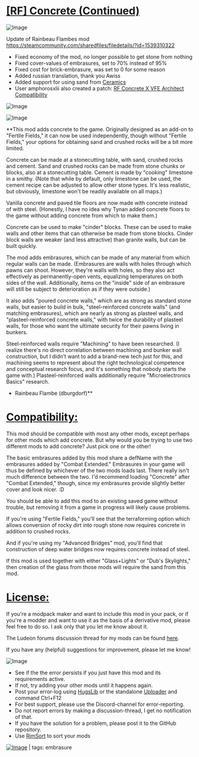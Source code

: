 # [[RF] Concrete (Continued)](https://steamcommunity.com/sharedfiles/filedetails/?id=2012397587)

![Image](https://i.imgur.com/buuPQel.png)

Update of Rainbeau Flambes mod
https://steamcommunity.com/sharedfiles/filedetails/?id=1539310322

- Fixed economy of the mod, no longer possible to get stone from nothing
- Fixed cover-values of embrasures, set to 70% instead of 95%
- Fixed cost for brick-embrasure, was set to 0 for some reason
- Added russian translation, thank you Awiss
- Added support for using sand from [Ceramics](https://steamcommunity.com/sharedfiles/filedetails/?id=1833163132)
- User amphorosxlii also created a patch: [ RF Concrete X VFE Architect Compatibility]( https://steamcommunity.com/sharedfiles/filedetails/?id=2709527831)

![Image](https://i.imgur.com/pufA0kM.png)
	
![Image](https://i.imgur.com/Z4GOv8H.png)

**This mod adds concrete to the game. Originally designed as an add-on to "Fertile Fields," it can now be used independently, though without "Fertile Fields," your options for obtaining sand and crushed rocks will be a bit more limited.

Concrete can be made at a stonecutting table, with sand, crushed rocks and cement. Sand and crushed rocks can be made from stone chunks or blocks, also at a stonecutting table. Cement is made by "cooking" limestone in a smithy. (Note that while by default, only limestone can be used, the cement recipe can be adjusted to allow other stone types. It's less realistic, but obviously, limestone won't be readily available on all maps.)

Vanilla concrete and paved tile floors are now made with concrete instead of with steel. (Honestly, I have no idea why Tynan added concrete floors to the game without adding concrete from which to make them.)

Concrete can be used to make "cinder" blocks. These can be used to make walls and other items that can otherwise be made from stone blocks. Cinder block walls are weaker (and less attractive) than granite walls, but can be built quickly.

The mod adds embrasures, which can be made of any material from which regular walls can be made. (Embrasures are walls with holes through which pawns can shoot. However, they're walls with holes, so they also act effectively as permanently-open vents, equalizing temperatures on both sides of the wall. Additionally, items on the "inside" side of an embrasure will still be subject to deterioration as if they were outside.)

It also adds "poured concrete walls," which are as strong as standard stone walls, but easier to build in bulk, "steel-reinforced concrete walls" (and matching embrasures), which are nearly as strong as plasteel walls, and "plasteel-reinforced concrete walls," with twice the durability of plasteel walls, for those who want the ultimate security for their pawns living in bunkers.

Steel-reinforced walls require "Machining" to have been researched. (I realize there's no direct correlation between machining and bunker wall construction, but I didn't want to add a brand-new tech just for this, and machining seems to represent about the right technological competence and conceptual research focus, and it's something that nobody starts the game with.) Plasteel-reinforced walls additionally require "Microelectronics Basics" research.

- Rainbeau Flambe (dburgdorf)**

# **<ins>Compatibility:</ins>**


This mod should be compatible with most any other mods, except perhaps for other mods which add concrete. But why would you be trying to use two different mods to add concrete? Just pick one or the other! 

The basic embrasures added by this mod share a defName with the embrasures added by "Combat Extended." Embrasures in your game will thus be defined by whichever of the two mods loads last. There really isn't much difference between the two. I'd recommend loading "Concrete" after "Combat Extended," though, since my embrasures provide slightly better cover and look nicer. :D

You should be able to add this mod to an existing saved game without trouble, but removing it from a game in progress will likely cause problems.

If you're using "Fertile Fields," you'll see that the terraforming option which allows conversion of rocky dirt into rough stone now requires concrete in addition to crushed rocks.

And if you're using my "Advanced Bridges" mod, you'll find that construction of deep water bridges now requires concrete instead of steel.

If this mod is used together with either "Glass+Lights" or "Dub's Skylights," then creation of the glass from those mods will require the sand from this mod.

# **<ins>License:</ins>**


If you're a modpack maker and want to include this mod in your pack, or if you're a modder and want to use it as the basis of a derivative mod, please feel free to do so. I ask only that you let me know about it. 

The Ludeon forums discussion thread for my mods can be found [here](https://ludeon.com/forums/index.php?topic=46165).

If you have any (helpful) suggestions for improvement, please let me know!


![Image](https://i.imgur.com/PwoNOj4.png)



-  See if the the error persists if you just have this mod and its requirements active.
-  If not, try adding your other mods until it happens again.
-  Post your error-log using [HugsLib](https://steamcommunity.com/workshop/filedetails/?id=818773962) or the standalone [Uploader](https://steamcommunity.com/sharedfiles/filedetails/?id=2873415404) and command Ctrl+F12
-  For best support, please use the Discord-channel for error-reporting.
-  Do not report errors by making a discussion-thread, I get no notification of that.
-  If you have the solution for a problem, please post it to the GitHub repository.
-  Use [RimSort](https://github.com/RimSort/RimSort/releases/latest) to sort your mods

 

[![Image](https://img.shields.io/github/v/release/emipa606/RFConcrete?label=latest%20version&style=plastic&color=9f1111&labelColor=black)](https://steamcommunity.com/sharedfiles/filedetails/changelog/2012397587) | tags: embrasure
